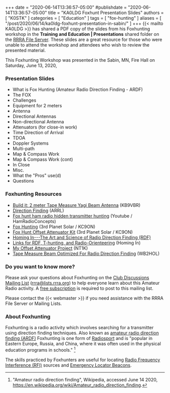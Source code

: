 +++
date = "2020-06-14T13:36:57-05:00"
#publishdate = "2020-06-14T13:36:57-05:00"
title = "KA0LDG Foxhunt Presentation Slides"
authors = [ "K0STK" ]
categories = [ "Education" ]
tags = [ "fox-hunting" ]
aliases = [ "/post/2020/06/14/ka0ldg-foxhunt-presentation-in-sabin/" ]
+++
{{< mailto KA0LDG >}} has shared a PDF copy of the slides from his
Foxhunting workshop in the **Training and Education | Presentations**
shared folder on the [RRRA File Server](https://cloud.rrra.org). These
slides are a great resource for those who were unable to attend the
workshop and attendees who wish to review the presented material.

This Foxhunting Workshop was presented in the Sabin, MN, Fire Hall on
Saturday, June 13, 2020,

<!--more-->

### Presentation Slides

* What is Fox Hunting (Amateur Radio Direction Finding - ARDF)
* The FOX
* Challenges
* Equipment for 2 meters
* Antenna
* Directional Antennas
* Non-directional Antenna
* Attenuators (for close-in work)
* Time Direction of Arrival
* TDOA
* Doppler Systems
* Multi-path
* Map & Compass Work
* Map & Compass Work (cont)
* In Close
* Misc.
* What the "Pros" use(d)
* Questions

### Foxhunting Resources

* [Build it: 2 meter Tape Measure Yagi Beam Antenna](https://www.jpole-antenna.com/2017/02/07/build-it-2-meter-tape-measure-yagi-beam-antenna/) (KB9VBR)
* [Direction Finding](http://www.arrl.org/direction-finding) (ARRL)
* [Fox hunt ham radio hidden transmitter hunting](https://www.youtube.com/watch?v=eQSiTqH9Dzw) (Youtube / HamRadioConcepts)
* [Fox Hunting](https://kc9on.com/ham-radio/fox-hunting/) (3rd Planet Solar / KC9ON)
* [Fox Hunt Offset Attenuator Kit](https://kc9on.com/product/fox-hunt-offset-attenuator/) (3rd Planet Solar / KC9ON)
* [Homing In---The Art and Science of Radio Direction Finding \(RDF\)](http://www.homingin.com/)
* [Links for RDF, T-hunting, and Radio-Orienteering](http://www.homingin.com/links.html) (Homing In)
* [My Offset Attenuator Project](https://nt1k.com/my-offset-attenuator-project/) (NT1K)
* [Tape Measure Beam Optimized For Radio Direction Finding](http://theleggios.net/wb2hol/projects/rdf/tape_bm.htm) (WB2HOL)


### Do you want to know more?

Please ask your questions about Foxhunting on the
[Club Discussions Mailing List](mailto:rrra@lists.rrra.org)
([rrra@lists.rrra.org](mailto:rrra@lists.rrra.org)) to help everyone learn
about this Amateur Radio activity. A [free subscription](https://lists.rrra.org/mailman/listinfo/rrra)
is required to post to this mailing list.

Please contact the {{< webmaster >}} if you need assistance with the RRRA File
Server or Mailing Lists.

### About Foxhunting

Foxhunting is a radio activity which involves searching
for a transmitter using direction finding techniques.
Also known as [amateur radio direction finding
\(ARDF\)](https://en.wikipedia.org/wiki/Amateur_radio_direction_finding)
Foxhunting is one form of
[Radiosport](https://en.wikipedia.org/wiki/Radiosport#Amateur_radio_direction_finding)
and is "popular in Eastern Europe, Russia, and China, where it was often
used in the physical education programs in schools." [^1]

[^1]: "Amateur radio direction finding", Wikipedia, accessed June 14 2020, https://en.wikipedia.org/wiki/Amateur_radio_direction_finding.

The skills practiced by Foxhunters are useful for locating
[Radio Frequency Interference \(RFI\)](http://www.arrl.org/radio-frequency-interference-rfi)
sources and
[Emergency Locator Beacons](https://en.wikipedia.org/wiki/Emergency_locator_beacon).


